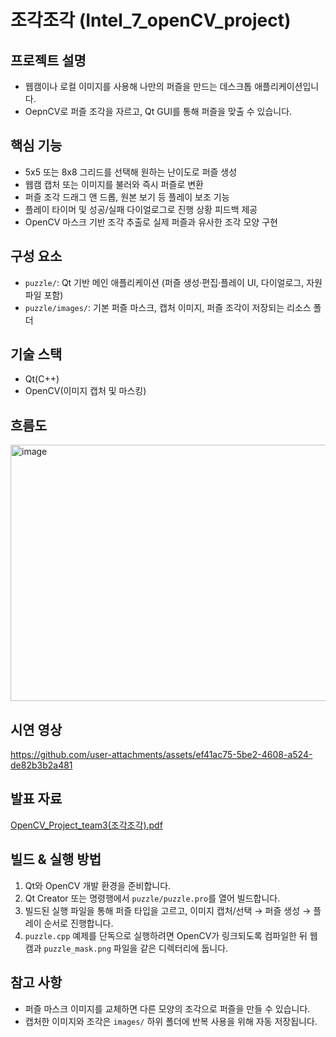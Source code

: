 # 조각조각 (Intel_7_openCV_project)

## 프로젝트 설명
- 웹캠이나 로컬 이미지를 사용해 나만의 퍼즐을 만드는 데스크톱 애플리케이션입니다.
- OepnCV로 퍼즐 조각을 자르고, Qt GUI를 통해 퍼즐을 맞출 수 있습니다.

## 핵심 기능
- 5x5 또는 8x8 그리드를 선택해 원하는 난이도로 퍼즐 생성
- 웹캠 캡처 또는 이미지를 불러와 즉시 퍼즐로 변환
- 퍼즐 조각 드래그 앤 드롭, 원본 보기 등 플레이 보조 기능
- 플레이 타이머 및 성공/실패 다이얼로그로 진행 상황 피드백 제공
- OpenCV 마스크 기반 조각 추출로 실제 퍼즐과 유사한 조각 모양 구현

## 구성 요소
- `puzzle/`: Qt 기반 메인 애플리케이션 (퍼즐 생성·편집·플레이 UI, 다이얼로그, 자원 파일 포함)
- `puzzle/images/`: 기본 퍼즐 마스크, 캡처 이미지, 퍼즐 조각이 저장되는 리소스 폴더

## 기술 스택
- Qt(C++)
- OpenCV(이미지 캡처 및 마스킹)

## 흐름도
<img width="1672" height="410" alt="image" src="https://github.com/user-attachments/assets/f0a9ecd4-7021-4dcc-97f5-3759246098a0" />

## 시연 영상
https://github.com/user-attachments/assets/ef41ac75-5be2-4608-a524-de82b3b2a481

## 발표 자료
[OpenCV_Project_team3(조각조각).pdf](https://github.com/user-attachments/files/22571474/OpenCV_Project_team3.pdf)


## 빌드 & 실행 방법
1. Qt와 OpenCV 개발 환경을 준비합니다.
2. Qt Creator 또는 명령행에서 `puzzle/puzzle.pro`를 열어 빌드합니다.
3. 빌드된 실행 파일을 통해 퍼즐 타입을 고르고, 이미지 캡처/선택 → 퍼즐 생성 → 플레이 순서로 진행합니다.
4. `puzzle.cpp` 예제를 단독으로 실행하려면 OpenCV가 링크되도록 컴파일한 뒤 웹캠과 `puzzle_mask.png` 파일을 같은 디렉터리에 둡니다.

## 참고 사항
- 퍼즐 마스크 이미지를 교체하면 다른 모양의 조각으로 퍼즐을 만들 수 있습니다.
- 캡처한 이미지와 조각은 `images/` 하위 폴더에 반복 사용을 위해 자동 저장됩니다.
